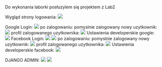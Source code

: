 Do wykonania laborki posłuzylem się projektem z Lab2

Wygląd strony logowania:
![](./mysite/images/opcjelogowania.png)

Google Login:
![](./mysite/images/google1.png)
po zalogowaniu:
pomyslnie zalogowany nowy uzytkownik:
![](./mysite/images/google2.png)
profil zalogowanego uzytkownika:
![](./mysite/images/google3.png)
Ustawienia developerskie google:
![](./mysite/images/google.png)
Facebook Login:
![](./mysite/images/fb1.png)
![](./mysite/images/fb2.png)
po zalogowaniu:
pomyslnie zalogowany nowy uzytkownik:
![](./mysite/images/fb3.png)
profil zalogowanego uzytkownika:
![](./mysite/images/fb4.png)
Ustawienia developerskie facebook:
![](./mysite/images/fb.png)

DJANGO ADMIN:
![](./mysite/images/djangoadmin.png)
![](./mysite/images/sociale.png)
